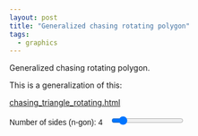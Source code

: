 ```yaml
---
layout: post
title: "Generalized chasing rotating polygon"
tags:
  - graphics
---
```


Generalized chasing rotating polygon.

This is a generalization of this:

[chasing_triangle_rotating.html](/graphics/2024/11/22/chasing_triangle_rotating.html)

<style>
        .controls {
            margin: 10px 0;
            font-family: Arial, sans-serif;
        }
        .controls label {
            margin-right: 10px;
        }
</style>
<div class="controls">
	<label for="ngonRange">Number of sides (n-gon): <span id="ngonValue">4</span></label>
	<input type="range" id="ngonRange" min="3" max="12" value="4">
</div>
<canvas id="polygonCanvas" width="500" height="500"></canvas>
<script>
    const canvas = document.getElementById('polygonCanvas');
    const ctx = canvas.getContext('2d');
    const ngonRange = document.getElementById('ngonRange');
    const ngonValue = document.getElementById('ngonValue');
    
    let ngon = parseInt(ngonRange.value); // Initial number of sides
    
    // Define the gradient color palette from blue to yellow
    const colorPalette = [
        '#0000FF', '#1A33FF', '#3366FF', '#4D99FF', '#66CCFF', '#80FFFF', '#99FFCC', '#B3FF99',
        '#CCFF66', '#E6FF33', '#FFFF00', '#FFCC00', '#FF9933', '#FF6600', '#FF3300', '#FFFF33'
    ];
    
    let colorIndex = 0; // Start with the first color
    
    // Function to draw a polygon and return its edges
    function drawPolygon(points, color) {
        let edges = [];
        ctx.strokeStyle = color;
        ctx.beginPath();
        for (let i = 0; i < points.length; i++) {
            const startPoint = points[i];
            const endPoint = points[(i + 1) % points.length]; // Connect the last point to the first
            ctx.moveTo(startPoint.x, startPoint.y);
            ctx.lineTo(endPoint.x, endPoint.y);
            edges.push([startPoint, endPoint]);
        }
        ctx.stroke();
        return edges;
    }
    
    // Function to calculate the next polygon's points
    function getNextPolygonPoints(previousEdges) {
        let newPoints = [];
    
        // For each edge, calculate a point 1/10th along the line
        for (let i = 0; i < previousEdges.length; i++) {
            const startPoint = previousEdges[i][0];
            const endPoint = previousEdges[i][1];
    
            // Calculate 1/10th point along the line
            const newPoint = {
                x: startPoint.x + (endPoint.x - startPoint.x) * 0.1,
                y: startPoint.y + (endPoint.y - startPoint.y) * 0.1
            };
            newPoints.push(newPoint);
        }
    
        return newPoints;
    }
    
    // Function to create the polygons iteratively with shifting colors
    function createPolygons(initialPoints, iterations) {
        let currentPoints = initialPoints;
        for (let i = 0; i < iterations; i++) {
            const color = colorPalette[(colorIndex + i) % colorPalette.length]; // Shift color by index
            const edges = drawPolygon(currentPoints, color);
            currentPoints = getNextPolygonPoints(edges); // Calculate the next polygon's points
        }
    }
    
    // Function to generate points for the initial polygon
    function generatePolygonPoints(sides, centerX, centerY, radius) {
        const points = [];
        for (let i = 0; i < sides; i++) {
            const angle = (2 * Math.PI / sides) * i - Math.PI / 2; // Starting from the top
            points.push({
                x: centerX + radius * Math.cos(angle),
                y: centerY + radius * Math.sin(angle)
            });
        }
        return points;
    }
    
    // Function to animate the polygons
    function animatePolygons() {
        ctx.clearRect(0, 0, canvas.width, canvas.height); // Clear canvas before each frame
        const initialPolygon = generatePolygonPoints(ngon, canvas.width / 2, canvas.height / 2, 150);
        createPolygons(initialPolygon, 40);
        colorIndex = (colorIndex + 1) % colorPalette.length; // Shift color index
        setTimeout(animatePolygons, 50); // Request next frame
    }
    
    // Event listener for the range input to update ngon value dynamically
    ngonRange.addEventListener('input', () => {
        ngon = parseInt(ngonRange.value);
        ngonValue.textContent = ngon; // Update the displayed value
    });
    
    // Start the animation
    animatePolygons();
</script>
